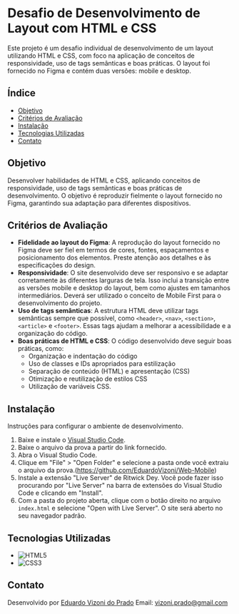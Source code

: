 # Desafio de Desenvolvimento de Layout com HTML e CSS

Este projeto é um desafio individual de desenvolvimento de um layout utilizando HTML e CSS, com foco na aplicação de conceitos de responsividade, uso de tags semânticas e boas práticas. O layout foi fornecido no Figma e contém duas versões: mobile e desktop.

## Índice

- [Objetivo](#objetivo)
- [Critérios de Avaliação](#critérios-de-avaliação)
- [Instalação](#instalação)
- [Tecnologias Utilizadas](#tecnologias-utilizadas)
- [Contato](#contato)

## Objetivo

Desenvolver habilidades de HTML e CSS, aplicando conceitos de responsividade, uso de tags semânticas e boas práticas de desenvolvimento. O objetivo é reproduzir fielmente o layout fornecido no Figma, garantindo sua adaptação para diferentes dispositivos.

## Critérios de Avaliação

- **Fidelidade ao layout do Figma**: A reprodução do layout fornecido no Figma deve ser fiel em termos de cores, fontes, espaçamentos e posicionamento dos elementos. Preste atenção aos detalhes e às especificações do design.
- **Responsividade**: O site desenvolvido deve ser responsivo e se adaptar corretamente às diferentes larguras de tela. Isso inclui a transição entre as versões mobile e desktop do layout, bem como ajustes em tamanhos intermediários. Deverá ser utilizado o conceito de Mobile First para o desenvolvimento do projeto.
- **Uso de tags semânticas**: A estrutura HTML deve utilizar tags semânticas sempre que possível, como `<header>`, `<nav>`, `<section>`, `<article>` e `<footer>`. Essas tags ajudam a melhorar a acessibilidade e a organização do código.
- **Boas práticas de HTML e CSS**: O código desenvolvido deve seguir boas práticas, como:
  - Organização e indentação do código
  - Uso de classes e IDs apropriados para estilização
  - Separação de conteúdo (HTML) e apresentação (CSS)
  - Otimização e reutilização de estilos CSS
  - Utilização de variáveis CSS.

## Instalação

Instruções para configurar o ambiente de desenvolvimento.

1. Baixe e instale o [Visual Studio Code](https://code.visualstudio.com/).
2. Baixe o arquivo da prova a partir do link fornecido.
3. Abra o Visual Studio Code.
4. Clique em "File" > "Open Folder" e selecione a pasta onde você extraiu o arquivo da prova.(https://github.com/EduardoVizoni/Web-Mobile)
5. Instale a extensão "Live Server" de Ritwick Dey. Você pode fazer isso procurando por "Live Server" na barra de extensões do Visual Studio Code e clicando em "Install".
6. Com a pasta do projeto aberta, clique com o botão direito no arquivo `index.html` e selecione "Open with Live Server". O site será aberto no seu navegador padrão.

## Tecnologias Utilizadas

- ![HTML5](https://img.shields.io/badge/HTML5-E34F26?style=flat-square&logo=html5&logoColor=white)
- ![CSS3](https://img.shields.io/badge/CSS3-1572B6?style=flat-square&logo=css3&logoColor=white)

## Contato

Desenvolvido por [Eduardo Vizoni do Prado]([https://www.linkedin.com/in/seu-perfil-linkedin/](https://www.linkedin.com/in/eduardo-vizoni-do-prado-48b99829b/))  
Email: vizoni.prado@gmail.com
